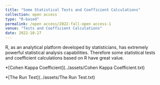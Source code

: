 ```yaml
---
title: "Some Statistical Tests and Coefficient Calculations"
collection: open access
type: "R-based"
permalink: /open access/2022-fall-open access-1
venue: "Tests and Coefficient Calculations"
date: 2022-10-27
---
```


R, as an analytical platform developed by statisticians, has extremely powerful statistical analysis capabilities. Therefore some statistical tests and coefficient calculations based on R have great value.

*[Cohen Kappa Coefficient](../assets/Cohen Kappa Coefficient.txt)

*[The Run Test](../assets/The Run Test.txt)



